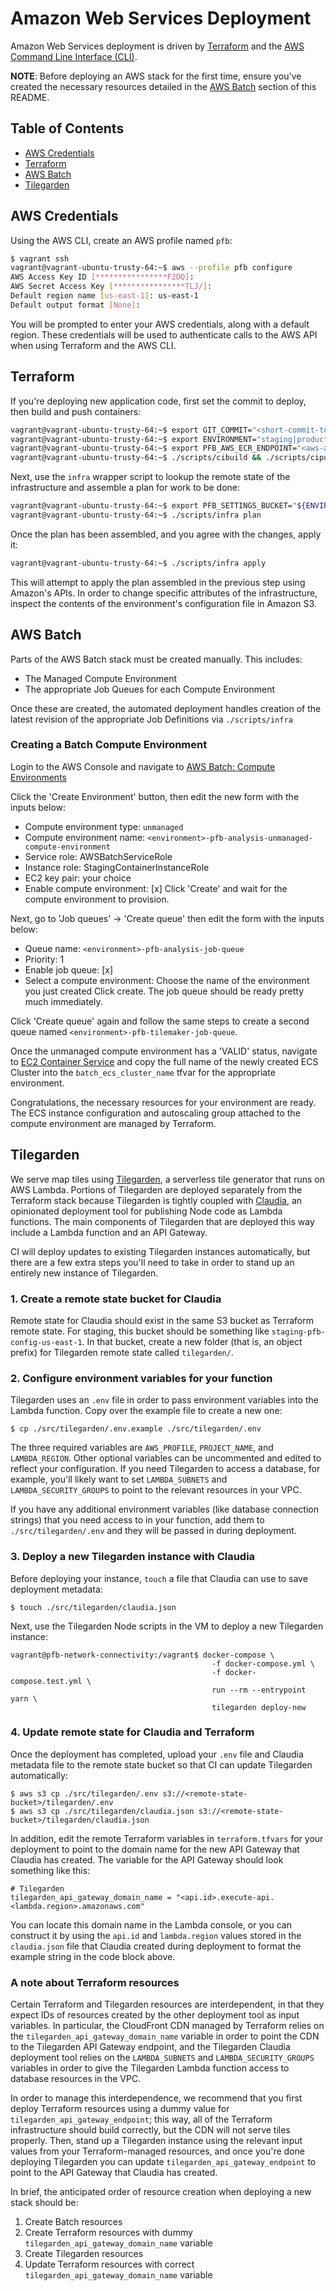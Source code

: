 # Amazon Web Services Deployment

Amazon Web Services deployment is driven by [Terraform](https://terraform.io/) and the [AWS Command Line Interface (CLI)](http://aws.amazon.com/cli/).

**NOTE**: Before deploying an AWS stack for the first time, ensure you've created the necessary resources detailed in the [AWS Batch](#aws-batch) section of this README.

## Table of Contents

* [AWS Credentials](#aws-credentials)
* [Terraform](#terraform)
* [AWS Batch](#aws-batch)
* [Tilegarden](#tilegarden)

## AWS Credentials

Using the AWS CLI, create an AWS profile named `pfb`:

```bash
$ vagrant ssh
vagrant@vagrant-ubuntu-trusty-64:~$ aws --profile pfb configure
AWS Access Key ID [****************F2DQ]:
AWS Secret Access Key [****************TLJ/]:
Default region name [us-east-1]: us-east-1
Default output format [None]:
```

You will be prompted to enter your AWS credentials, along with a default region. These credentials will be used to authenticate calls to the AWS API when using Terraform and the AWS CLI.

## Terraform

If you're deploying new application code, first set the commit to deploy, then build and push containers:
```bash
vagrant@vagrant-ubuntu-trusty-64:~$ export GIT_COMMIT="<short-commit-to-deploy>"
vagrant@vagrant-ubuntu-trusty-64:~$ export ENVIRONMENT="staging|production"
vagrant@vagrant-ubuntu-trusty-64:~$ export PFB_AWS_ECR_ENDPOINT="<aws-account-id>.dkr.ecr.us-east-1.amazonaws.com"
vagrant@vagrant-ubuntu-trusty-64:~$ ./scripts/cibuild && ./scripts/cipublish
```

Next, use the `infra` wrapper script to lookup the remote state of the infrastructure and assemble a plan for work to be done:

```bash
vagrant@vagrant-ubuntu-trusty-64:~$ export PFB_SETTINGS_BUCKET="${ENVIRONMENT}-pfb-config-us-east-1"
vagrant@vagrant-ubuntu-trusty-64:~$ ./scripts/infra plan
```

Once the plan has been assembled, and you agree with the changes, apply it:

```bash
vagrant@vagrant-ubuntu-trusty-64:~$ ./scripts/infra apply
```
This will attempt to apply the plan assembled in the previous step using Amazon's APIs. In order to change specific attributes of the infrastructure, inspect the contents of the environment's configuration file in Amazon S3.

## AWS Batch

Parts of the AWS Batch stack must be created manually. This includes:
- The Managed Compute Environment
- The appropriate Job Queues for each Compute Environment

Once these are created, the automated deployment handles creation of the latest revision of the appropriate Job Definitions via `./scripts/infra`

### Creating a Batch Compute Environment

Login to the AWS Console and navigate to [AWS Batch: Compute Environments](https://console.aws.amazon.com/batch/home?region=us-east-1#/compute-environments)

Click the 'Create Environment' button, then edit the new form with the inputs below:
- Compute environment type: `unmanaged`
- Compute environment name: `<environment>-pfb-analysis-unmanaged-compute-environment`
- Service role: AWSBatchServiceRole
- Instance role: StagingContainerInstanceRole
- EC2 key pair: your choice
- Enable compute environment: [x]
Click 'Create' and wait for the compute environment to provision.

Next, go to 'Job queues' -> 'Create queue' then edit the form with the inputs below:
- Queue name: `<environment>-pfb-analysis-job-queue`
- Priority: 1
- Enable job queue: [x]
- Select a compute environment: Choose the name of the environment you just created
Click create. The job queue should be ready pretty much immediately.

Click 'Create queue' again and follow the same steps to create a second queue named `<environment>-pfb-tilemaker-job-queue`.

Once the unmanaged compute environment has a 'VALID' status, navigate to [EC2 Container Service](https://console.aws.amazon.com/ecs/home?region=us-east-1) and copy the full name of the newly created ECS Cluster into the `batch_ecs_cluster_name` tfvar for the appropriate environment.

Congratulations, the necessary resources for your environment are ready. The ECS instance configuration and autoscaling group attached to the compute environment are managed by Terraform.

## Tilegarden

We serve map tiles using [Tilegarden](https://github.com/azavea/tilegarden), a
serverless tile generator that runs on AWS Lambda. Portions of Tilegarden
are deployed separately from the Terraform stack because Tilegarden
is tightly coupled with [Claudia](https://claudiajs.com/), an opinionated
deployment tool for publishing Node code as Lambda functions. The main
components of Tilegarden that are deployed this way include a Lambda function
and an API Gateway.

CI will deploy updates to existing Tilegarden instances automatically, but there are
a few extra steps you'll need to take in order to stand up an entirely new
instance of Tilegarden.

### 1. Create a remote state bucket for Claudia

Remote state for Claudia should exist in the same S3 bucket as Terraform remote
state. For staging, this bucket should be something like `staging-pfb-config-us-east-1`.
In that bucket, create a new folder (that is, an object prefix) for
Tilegarden remote state called `tilegarden/`.

### 2. Configure environment variables for your function

Tilegarden uses an `.env` file in order to pass environment variables into
the Lambda function. Copy over the example file to create a new one:

```
$ cp ./src/tilegarden/.env.example ./src/tilegarden/.env
```

The three required variables are `AWS_PROFILE`, `PROJECT_NAME`, and
`LAMBDA_REGION`. Other optional variables can be uncommented and edited to
reflect your configuration. If you need Tilegarden to access a database, for
example, you'll likely want to set `LAMBDA_SUBNETS` and `LAMBDA_SECURITY_GROUPS` to point
to the relevant resources in your VPC.

If you have any additional environment variables (like database connection
strings) that you need access to in your function, add them to `./src/tilegarden/.env`
and they will be passed in during deployment.

### 3. Deploy a new Tilegarden instance with Claudia

Before deploying your instance, `touch` a file that Claudia can use to save
deployment metadata:

```
$ touch ./src/tilegarden/claudia.json
```

Next, use the Tilegarden Node scripts in the VM to deploy a new Tilegarden instance:

```
vagrant@pfb-network-connectivity:/vagrant$ docker-compose \
                                             -f docker-compose.yml \
                                             -f docker-compose.test.yml \
                                             run --rm --entrypoint yarn \
                                             tilegarden deploy-new
```

### 4. Update remote state for Claudia and Terraform

Once the deployment has completed, upload your `.env` file and Claudia metadata
file to the remote state bucket so that CI can update Tilegarden automatically:

```
$ aws s3 cp ./src/tilegarden/.env s3://<remote-state-bucket>/tilegarden/.env
$ aws s3 cp ./src/tilegarden/claudia.json s3://<remote-state-bucket>/tilegarden/claudia.json
```

In addition, edit the remote Terraform variables in `terraform.tfvars` for your
deployment to point to the domain name for the new API Gateway that Claudia has created.
The variable for the API Gateway should look something like this:

```hcl
# Tilegarden
tilegarden_api_gateway_domain_name = "<api.id>.execute-api.<lambda.region>.amazonaws.com"
```

You can locate this domain name in the Lambda console, or you can construct it
by using the `api.id` and `lambda.region` values stored in the `claudia.json` file
that Claudia created during deployment to format the example string in the
code block above.

### A note about Terraform resources

Certain Terraform and Tilegarden resources are interdependent, in that they expect
IDs of resources created by the other deployment tool as input variables. In particular,
the CloudFront CDN managed by Terraform relies on the `tilegarden_api_gateway_domain_name`
variable in order to point the CDN to the Tilegarden API Gateway endpoint, and the
Tilegarden Claudia deployment tool relies on the `LAMBDA_SUBNETS` and
`LAMBDA_SECURITY_GROUPS` variables in order to give the Tilegarden Lambda
function access to database resources in the VPC.

In order to manage this interdependence, we recommend that you first deploy
Terraform resources using a dummy value for `tilegarden_api_gateway_endpoint`;
this way, all of the Terraform infrastructure should build correctly, but the CDN will
not serve tiles properly. Then, stand up a Tilegarden instance using the relevant
input values from your Terraform-managed resources, and once you're done
deploying Tilegarden you can update `tilegarden_api_gateway_endpoint` to point
to the API Gateway that Claudia has created.

In brief, the anticipated order of resource creation when deploying a new
stack should be:

1. Create Batch resources
2. Create Terraform resources with dummy `tilegarden_api_gateway_domain_name`
   variable
3. Create Tilegarden resources
4. Update Terraform resources with correct `tilegarden_api_gateway_domain_name`
   variable
